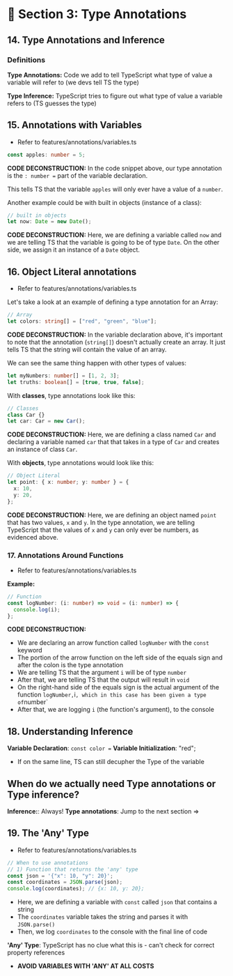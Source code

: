 # 🔔 Section 3: Type Annotations

## 14. Type Annotations and Inference

### Definitions

**Type Annotations:** Code we add to tell TypeScript what type of value a variable will refer to (we devs tell TS the type)

**Type Inference:** TypeScript tries to figure out what type of value a variable refers to (TS guesses the type)

## 15. Annotations with Variables

- Refer to features/annotations/variables.ts

```ts
const apples: number = 5;
```

**CODE DECONSTRUCTION:** In the code snippet above, our type annotation is the `: number =` part of the variable declaration.

This tells TS that the variable `apples` will only ever have a value of a `number`.

Another example could be with built in objects (instance of a class):

```ts
// built in objects
let now: Date = new Date();
```

**CODE DECONSTRUCTION:** Here, we are defining a variable called `now` and we are telling TS that the variable is going to be of type `Date`. On the other side, we assign it an instance of a `Date` object.

## 16. Object Literal annotations

- Refer to features/annotations/variables.ts

Let's take a look at an example of defining a type annotation for an Array:

```ts
// Array
let colors: string[] = ["red", "green", "blue"];
```

**CODE DECONSTRUCTION:** In the variable declaration above, it's important to note that the annotation (`string[]`) doesn't actually create an array. It just tells TS that the string will contain the value of an array.

We can see the same thing happen with other types of values:

```ts
let myNumbers: number[] = [1, 2, 3];
let truths: boolean[] = [true, true, false];
```

With **classes**, type annotations look like this:

```ts
// Classes
class Car {}
let car: Car = new Car();
```

**CODE DECONSTRUCTION:** Here, we are defining a class named `Car` and declaring a variable named `car` that that takes in a type of `Car` and creates an instance of class `Car`.

With **objects**, type annotations would look like this:

```ts
// Object Literal
let point: { x: number; y: number } = {
  x: 10,
  y: 20,
};
```

**CODE DECONSTRUCTION:** Here, we are defining an object named `point` that has two values, `x` and `y`. In the type annotation, we are telling TypeScript that the values of `x` and `y` can only ever be numbers, as evidenced above.

### 17. Annotations Around Functions

- Refer to features/annotations/variables.ts

**Example:**

```ts
// Function
const logNumber: (i: number) => void = (i: number) => {
  console.log(i);
};
```

**CODE DECONSTRUCTION:**

- We are declaring an arrow function called `logNumber` with the `const` keyword
- The portion of the arrow function on the left side of the equals sign and after the colon is the type annotation
- We are telling TS that the argument `i` will be of type `number`
- After that, we are telling TS that the output will result in `void`
- On the right-hand side of the equals sign is the actual argument of the function `logNumber,`i`, which in this case has been given a type of`number`
- After that, we are logging `i` (the function's argument), to the console

## 18. Understanding Inference

**Variable Declaration**: `const color =`
**Variable Initialization**: "red";

- If on the same line, TS can still decupher the Type of the variable

## When do we actually need Type annotations or Type inference?

**Inference:**: Always!
**Type annotations**: Jump to the next section =>

## 19. The 'Any' Type

- Refer to features/annotations/variables.ts

```ts
// When to use annotations
// 1) Function that returns the 'any' type
const json = '{"x": 10, "y": 20}';
const coordinates = JSON.parse(json);
console.log(coordinates); // {x: 10, y: 20};
```

- Here, we are defining a variable with `const` called `json` that contains a string
- The `coordinates` variable takes the string and parses it with `JSON.parse()`
- Then, we log `coordinates` to the console with the final line of code

**'Any' Type**: TypeScript has no clue what this is - can't check for correct property references

- **AVOID VARIABLES WITH 'ANY' AT ALL COSTS**
